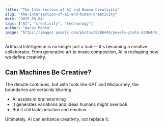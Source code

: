 ```yaml
---
title: "The Intersection of AI and Human Creativity"
slug: "the-intersection-of-ai-and-human-creativity"
date: "2025-08-04"
tags: ["AI", "creativity", "technology"]
author: "Aarav Mehta"
image: "https://images.pexels.com/photos/8386440/pexels-photo-8386440.jpeg"
---
```

Artificial Intelligence is no longer just a tool — it's becoming a creative collaborator. From generative art to music composition, AI is reshaping how we define creativity.

## Can Machines Be Creative?

The debate continues, but with tools like GPT and Midjourney, the boundaries are certainly blurring.

- AI assists in brainstorming
- It generates variations and ideas humans might overlook
- But it still lacks intuition and emotion

Ultimately, AI can enhance creativity, not replace it.